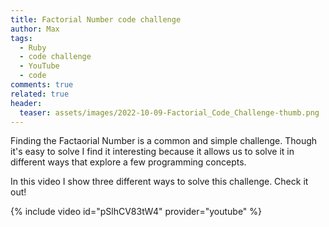```yaml
---
title: Factorial Number code challenge
author: Max
tags:
  - Ruby
  - code challenge
  - YouTube
  - code
comments: true
related: true
header:
  teaser: assets/images/2022-10-09-Factorial_Code_Challenge-thumb.png
---
```

Finding the Factaorial Number is a common and simple challenge. Though it's easy to solve I find it interesting because it allows us to solve it in different ways that explore a few programming concepts.

In this video I show three different ways to solve this challenge. Check it out!

{% include video id="pSlhCV83tW4" provider="youtube" %}
